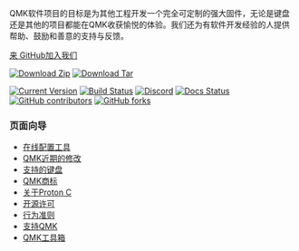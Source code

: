 QMK软件项目的目标是为其他工程开发一个完全可定制的强大固件，无论是键盘还是其他的项目都能在QMK收获愉悦的体验。我们还为有软件开发经验的人提供帮助、鼓励和善意的支持与反馈。

[来 <i class="fa fa-github" aria-hidden="true"></i> GitHub加入我们](https://github.com/qmk/qmk_firmware)

[![Download Zip](https://img.shields.io/badge/download-zip-blue.svg)](https://github.com/qmk/qmk_firmware/zipball/master)
[![Download Tar](https://img.shields.io/badge/download-tar-blue.svg)](https://github.com/qmk/qmk_firmware/tarball/master)

[![Current Version](https://img.shields.io/github/tag/qmk/qmk_firmware.svg)](https://github.com/qmk/qmk_firmware/tags)
[![Build Status](https://travis-ci.org/qmk/qmk_firmware.svg?branch=master)](https://travis-ci.org/qmk/qmk_firmware)
[![Discord](https://img.shields.io/discord/440868230475677696.svg)](https://discord.gg/Uq7gcHh)
[![Docs Status](https://img.shields.io/badge/docs-ready-orange.svg)](https://docs.qmk.fm)
[![GitHub contributors](https://img.shields.io/github/contributors/qmk/qmk_firmware.svg)](https://github.com/qmk/qmk_firmware/pulse/monthly)
[![GitHub forks](https://img.shields.io/github/forks/qmk/qmk_firmware.svg?style=social&label=Fork)](https://github.com/qmk/qmk_firmware/)

### 页面向导

* [在线配置工具](https://config.qmk.fm)
* [QMK近期的修改](/changes/)
* [支持的键盘](/keyboards/)
* [QMK商标](/powered/)
* [关于Proton C](/proton-c/)
* [开源许可](/license/)
* [行为准则](/coc/)
* [支持QMK](/support/)
* [QMK工具箱](https://github.com/qmk/qmk_toolbox)
